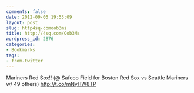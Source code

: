 ```yaml
---
comments: false
date: 2012-09-05 19:53:09
layout: post
slug: http4sq-comoob3ms
title: http://4sq.com/Oob3Ms
wordpress_id: 2876
categories:
- Bookmarks
tags:
- from-twitter
---
```


Mariners Red Sox!! (@ Safeco Field for Boston Red Sox vs Seattle Mariners w/ 49 others) http://t.co/mNyHW8TP
